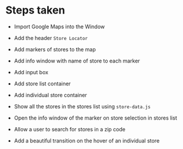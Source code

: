 # Steps taken

- Import Google Maps into the Window

- Add the header `Store Locator` 

- Add markers of stores to the map

- Add info window with name of store to each marker

- Add input box

- Add store list container

- Add individual store container

- Show all the stores in the stores list using `store-data.js`

- Open the info window of the marker on store selection in stores list 

- Allow a user to search for stores in a zip code

- Add a beautiful transition on the hover of an individual store
